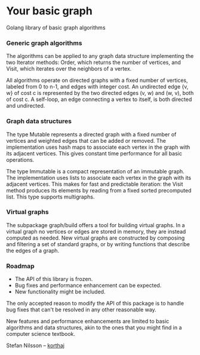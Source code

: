 # Your basic graph

Golang library of basic graph algorithms

### Generic graph algorithms

The algorithms can be applied to any graph data structure implementing
the two Iterator methods: Order, which returns the number of vertices,
and Visit, which iterates over the neighbors of a vertex.

All algorithms operate on directed graphs with a fixed number
of vertices, labeled from 0 to n-1, and edges with integer cost.
An undirected edge {v, w} of cost c is represented by the two
directed edges (v, w) and (w, v), both of cost c.
A self-loop, an edge connecting a vertex to itself,
is both directed and undirected.

### Graph data structures

The type Mutable represents a directed graph with a fixed number
of vertices and weighted edges that can be added or removed.
The implementation uses hash maps to associate each vertex
in the graph with its adjacent vertices. This gives constant
time performance for all basic operations.

The type Immutable is a compact representation of an immutable graph.
The implementation uses lists to associate each vertex in the graph
with its adjacent vertices. This makes for fast and predictable
iteration: the Visit method produces its elements by reading
from a fixed sorted precomputed list. This type supports multigraphs.

### Virtual graphs

The subpackage graph/build offers a tool for building virtual graphs.
In a virtual graph no vertices or edges are stored in memory,
they are instead computed as needed. New virtual graphs are constructed
by composing and filtering a set of standard graphs, or by writing
functions that describe the edges of a graph.

### Roadmap

* The API of this library is frozen.
* Bug fixes and performance enhancement can be expected.
* New functionality might be included.

The only accepted reason to modify the API of this package is to
handle bug fixes that can't be resolved in any other reasonable way.

New features and performance enhancements are limited to basic
algorithms and data structures, akin to the ones that you might find
in a computer science textbook.

Stefan Nilsson – [korthaj](https://github.com/korthaj)
